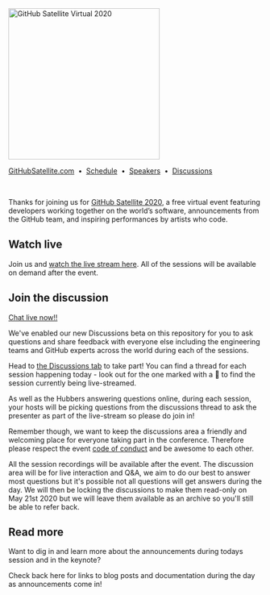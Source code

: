 <img src="https://user-images.githubusercontent.com/20879614/79027009-74be3500-7b3f-11ea-8555-bbafe6e98f14.png" width="300" alt="GitHub Satellite Virtual 2020">

[GitHubSatellite.com](https://githubsatellite.com)
&nbsp;•&nbsp;
[Schedule](https://githubsatellite.com/schedule/)
&nbsp;•&nbsp;
[Speakers](https://githubsatellite.com/speakers/)
&nbsp;•&nbsp;
[Discussions](https://github.com/githubevents/satellite2020/discussions)

<br>

Thanks for joining us for [GitHub Satellite 2020](https://githubsatellite.com), a free virtual event featuring developers working together on the world’s software, announcements from the GitHub team, and inspiring performances by artists who code.

## Watch live

Join us and [watch the live stream here](https://githubsatellite.com). All of the sessions will be available on demand after the event.

## Join the discussion

[Chat live now!!](https://github.com/githubevents/satellite2020/discussions)

We've enabled our new Discussions beta on this repository for you to ask questions and share feedback with everyone else including the engineering teams and GitHub experts across the world during each of the sessions.

Head to [the Discussions tab](https://github.com/githubevents/satellite2020/discussions) to take part! You can find a thread for each session happening today - look out for the one marked with a 🔴 to find the session currently being live-streamed.

As well as the Hubbers answering questions online, during each session, your hosts will be picking questions from the discussions thread to ask the presenter as part of the live-stream so please do join in!

Remember though, we want to keep the discussions area a friendly and welcoming place for everyone taking part in the conference. Therefore please respect the event [code of conduct](CODE_OF_CONDUCT.md) and be awesome to each other.

All the session recordings will be available after the event. The discussion area will be for live interaction and Q&A, we aim to do our best to answer most questions but it's possible not all questions will get answers during the day. We will then be locking the discussions to make them read-only on May 21st 2020 but we will leave them available as an archive so you'll still be able to refer back. 

## Read more

Want to dig in and learn more about the announcements during todays session and in the keynote?

Check back here for links to blog posts and documentation during the day as announcements come in!

<!--
- [Read the GitHub Satellite recap blog post]()
- [Learn more about GitHub Workspaces]()
- [Learn more about GitHub Advanced Security]()
- [Learn more about GitHub One]()
 -->
